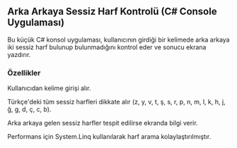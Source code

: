 ## Arka Arkaya Sessiz Harf Kontrolü (C# Console Uygulaması)
Bu küçük C# konsol uygulaması, kullanıcının girdiği bir kelimede arka arkaya iki sessiz harf bulunup bulunmadığını kontrol eder ve sonucu ekrana yazdırır.

### Özellikler
Kullanıcıdan kelime girişi alır.

Türkçe'deki tüm sessiz harfleri dikkate alır (z, y, v, t, ş, s, r, p, n, m, l, k, h, j, ğ, g, d, ç, c, b).

Arka arkaya gelen sessiz harfler tespit edilirse ekranda bilgi verir.

Performans için System.Linq kullanılarak harf arama kolaylaştırılmıştır.
